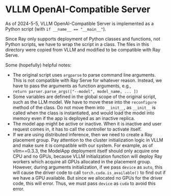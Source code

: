 # VLLM OpenAI-Compatible Server

As of 2024-5-5, VLLM OpenAI-Compatible Server is implemented as a Python script (with `if __name__ == "__main__"`).

Since Ray only supports deployment of Python classes and functions, not Python scripts, we have to wrap the script in a class. The files in this directory were copied from VLLM and modified to be compatible with Ray Serve.

Some (hopefully) helpful notes:

- The original script uses `argparse` to parse command line arguments. This is not compatible with Ray Serve for whatever reason. Instead, we have to pass the arguments as function arguments, e.g.,  
  `return parser.parse_args(["--model", model_name, ... ])`
- Some variables are defined in the global scope of the original script, such as the LLM model. We have to move these into the `reconfigure` method of the class. Do not move them into `__init__`, as `__init__` is called when the class is instantiated, and would load the model into memory even if the app is deployed as an inactive replica.
- The model app might be active or inactive. When it is inactive and user request comes in, it has to call the controller to activate itself.
- If we are using distributed inference, then we need to create a Ray placement group. Pay attention to the cluster initialization logic in VLLM and make sure it is compatible with our system. For example, as of vllm==0.3.3, the ModelApp deployment itself should only acquire one CPU and no GPUs, because VLLM initialization function will deploy Ray workers which acquire all GPUs allocated in the placement group. However, during arguments initialization, if we pass `device` as `auto`, this will cause the driver code to call `torch.cuda.is_available()` to find out if we have a GPU available. But since we allocated no GPUs for the driver code, this will error. Thus, we must pass `device` as `cuda` to avoid this error.
